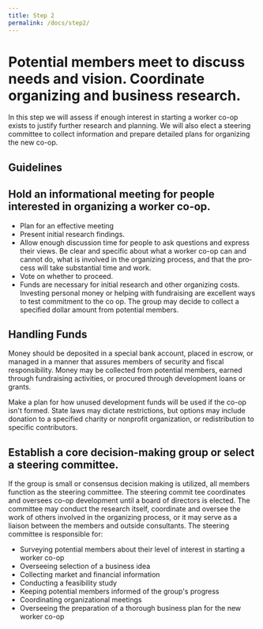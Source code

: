 ```yaml
---
title: Step 2
permalink: /docs/step2/
---
```


# **Potential members meet to discuss needs and vision. Coordinate organizing and business research.**
In this step we will assess if enough interest in starting a worker co-op exists to justify further research and planning. We will also elect a steering committee to col­lect information and prepare detailed plans for organizing the new co-op.

## **Guidelines**
## **Hold an informational meeting for people interested in organizing a worker co-op.**
- Plan for an effective meeting
- Present initial research findings.
- Allow enough discussion time for people to ask questions and express their views. Be clear and specific about what a worker co-op can and cannot do, what is involved in the organizing process, and that the pro­ cess will take substantial time and work.
- Vote on whether to proceed.
- Funds are necessary for initial research and other organizing costs. Investing personal money or helping with fundraising are ex­cellent ways to test commitment to the co­ op. The group may decide to collect a speci­fied dollar amount from potential members.

## **Handling Funds**
Money should be deposited in a special bank account, placed in escrow, or managed in a manner that assures members of security and fiscal responsibility. Money may be collected from potential members, earned through fundraising activities, or procured through development loans or grants.

Make a plan for how unused development funds will be used if the co-op isn't formed. State laws may dictate restrictions, but options may include donation to a specified charity or nonprofit organization, or redistribution to specific contributors.

## **Establish a core decision-making group or select a steering committee.**
If the group is small or consensus decision making is utilized, all members function as the steering committee. The steering commit­ tee coordinates and oversees co-op develop­ment until a board of directors is elected. The committee may conduct the research itself, coordinate and oversee the work of others in­volved in the organizing process, or it may serve as a liaison between the members and outside consultants. The steering committee is responsible for:
- Surveying potential members about their level of interest in starting a worker co-op
- Overseeing selection of a business idea
- Collecting market and financial information
- Conducting a feasibility study
- Keeping potential members informed of the group's progress
- Coordinating organizational meetings
- Overseeing the preparation of a thorough business plan for the new worker co-op
